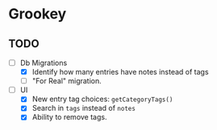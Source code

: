 # Grookey

## TODO
* [ ] Db Migrations
    * [x] Identify how many entries have notes instead of tags
    * [ ] "For Real" migration.
* [ ] UI
    * [x] New entry tag choices: `getCategoryTags()`
    * [x] Search in `tags` instead of `notes`
    * [x] Ability to remove tags.
